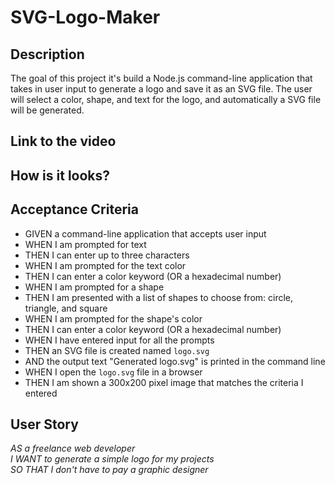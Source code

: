 # SVG-Logo-Maker

## Description
The goal of this project it's build a Node.js command-line application that takes in user input to generate a logo and save it as an SVG file. The user will select a color, shape, and text for the logo, and automatically a SVG file will be generated.

## Link to the video

## How is it looks?


## Acceptance Criteria

* GIVEN a command-line application that accepts user input
* WHEN I am prompted for text
* THEN I can enter up to three characters
* WHEN I am prompted for the text color
* THEN I can enter a color keyword (OR a hexadecimal number)
* WHEN I am prompted for a shape
* THEN I am presented with a list of shapes to choose from: circle, triangle, and square
* WHEN I am prompted for the shape's color
* THEN I can enter a color keyword (OR a hexadecimal number)
* WHEN I have entered input for all the prompts
* THEN an SVG file is created named `logo.svg`
* AND the output text "Generated logo.svg" is printed in the command line
* WHEN I open the `logo.svg` file in a browser
* THEN I am shown a 300x200 pixel image that matches the criteria I entered


## User Story

_AS a freelance web developer
<br>I WANT to generate a simple logo for my projects
<br>SO THAT I don't have to pay a graphic designer_

  

